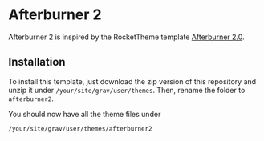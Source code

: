 # Afterburner 2
Afterburner 2 is inspired by the RocketTheme template [Afterburner 2.0][afterburner2].

## Installation
To install this template, just download the zip version of this repository and unzip it under `/your/site/grav/user/themes`.  Then, rename the folder to `afterburner2`.

You should now have all the theme files under

	/your/site/grav/user/themes/afterburner2
	
[afterburner2]: http://www.rockettheme.com/joomla-templates/afterburner2